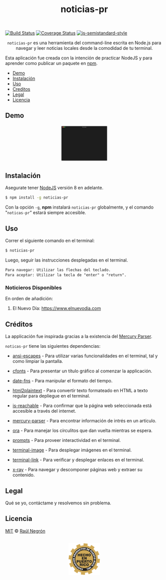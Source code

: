 <h1 align="center">
 noticias-pr
</h1>
<br>
<p align="center">

[![Build Status](https://travis-ci.org/rnegron/noticias-pr-cli.svg?branch=master)](https://travis-ci.org/rnegron/noticias-pr-cli)
[![Coverage Status](https://coveralls.io/repos/github/rnegron/noticias-pr-cli/badge.svg?branch=master)](https://coveralls.io/github/rnegron/noticias-pr-cli?branch=master)
[![js-semistandard-style](https://img.shields.io/badge/code%20style-semistandard-brightgreen.svg?style=flat-square)](https://github.com/Flet/semistandard)

</p>

<p align="center" width><code>noticias-pr</code> es una herramienta del command-line escrita en Node.js para navegar y leer noticias locales desde la comodidad de tu terminal.</p>

Esta aplicación fue creada con la intención de practicar NodeJS y para aprender como publicar un paquete en [npm](https://www.npmjs.com/package/noticias-pr).

- [Demo](#demo)
- [Instalación](#instalación)
- [Uso](#uso)
- [Creditos](#creditos)
- [Legal](#legal)
- [Licencia](#licencia)

## Demo

<p align="center"><img src="/img/cli-demo.gif" style="width: 30%; height: 30%"/></p>

## Instalación

Asegurate tener [NodeJS](https://nodejs.org/en/) versión 8 en adelante.

```bash
$ npm install -g noticias-pr
```

Con la opción `-g`, **npm** instalará `noticias-pr` globalmente, y el comando "`noticas-pr`" estará siempre accesible.

## Uso

Correr el siguiente comando en el terminal:

```bash
$ noticias-pr
```

Luego, seguir las instrucciones desplegadas en el terminal.

    Para navegar: Utilizar las flechas del teclado.
    Para aceptar: Utilizar la tecla de "enter" o "return".

### Noticieros Disponibles

En orden de añadición:

1. El Nuevo Día: https://www.elnuevodia.com

## Créditos

La applicación fue inspirada gracias a la existencia del [Mercury Parser](https://github.com/postlight/mercury-parser).

`noticas-pr` tiene las siguientes dependencias:

- [ansi-escapes](https://github.com/sindresorhus/ansi-escapes) - Para utilizar varias funcionalidades en el terminal, tal y como limpiar la pantalla.
- [cfonts](https://github.com/dominikwilkowski/cfonts) - Para presentar un título gráfico al comenzar la applicación.
- [date-fns](https://github.com/date-fns/date-fns) - Para manipular el formato del tiempo.
- [html2plaintext](https://github.com/kurttheviking/html2plaintext) - Para convertir texto formateado en HTML a texto regular para depliegue en el terminal.
- [is-reachable](https://github.com/sindresorhus/is-reachable) - Para confirmar que la página web seleccionada está accesible a través del internet.
- [mercury-parser](https://github.com/postlight/mercury-parser) - Para encontrar información de intrés en un artículo.
- [ora](https://github.com/sindresorhus/ora) - Para manejar los círculitos que dan vuelta mientras se espera.

- [prompts](https://github.com/terkelg/prompts) - Para proveer interactividad en el terminal.
- [terminal-image](https://github.com/sindresorhus/terminal-image) - Para desplegar imágenes en el terminal.
- [terminal-link](https://github.com/sindresorhus/terminal-link) - Para verificar y desplegar enlaces en el terminal.
- [x-ray](https://github.com/matthewmueller/x-ray) - Para navegar y descomponer páginas web y extraer su contenido.

## Legal

Qué se yo, contáctame y resolvemos sin problema.

## Licencia

[MIT](LICENSE) &copy; [Raúl Negrón](https://raulnegron.me)

<p align="center">
<br>
	<img height="100" src="/img/pr.png" alt="Hecho en 🇵🇷" />

</p>
